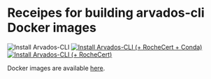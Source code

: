 # Receipes for building arvados-cli Docker images
![Install Arvados-CLI](https://github.com/matmu/arvados-cli/workflows/Install%20Arvados-CLI/badge.svg)
[![Install Arvados-CLI (+ RocheCert + Conda)](https://github.com/matmu/arvados-cli/actions/workflows/docker.arvados-cli.RocheCertConda.yml/badge.svg)](https://github.com/matmu/arvados-cli/actions/workflows/docker.arvados-cli.RocheCertConda.yml) [![Install Arvados-CLI (+ RocheCert)](https://github.com/matmu/arvados-cli/actions/workflows/docker.arvados-cli.RocheCert.yml/badge.svg)](https://github.com/matmu/arvados-cli/actions/workflows/docker.arvados-cli.RocheCert.yml)

Docker images are available [here](https://hub.docker.com/repository/docker/matmu/arvados-cli/general).
